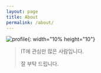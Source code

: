 ```yaml
---
layout: page
title: About
permalink: /about/
---
```


![profile](1.jpg){: width="10% height="10"}

> IT에 관심만 많은 사람입니다.
>
> 잘 부탁 드립니다.
